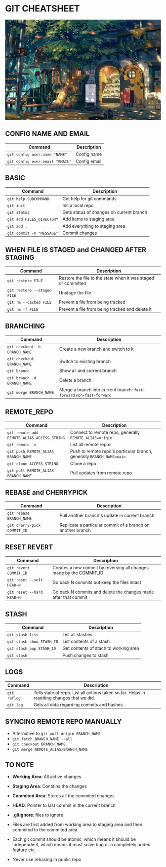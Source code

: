 # GIT CHEATSHEET
![](ZZZ/ZZZ.jpg) 

## CONFIG NAME AND EMAIL
| Command | Description |
|---------|-------------|
| `git config user.name "NAME"` | Config name |
| `git config eser.email "EMAIL"` | Config email |

## BASIC
| Command | Description |
|---------|-------------|
| `git help SUBCOMMAND` | Get help for git commands |
| `git init` | Init a local repo |
| `git status` | Gets status of changes on current branch |
| `git add FILES_DIRECTORY` | Add items to staging area |
| `git add .` | Add everything to staging area |
| `git commit -m "MESSAGE"` | Commit changes |

## WHEN FILE IS STAGED and CHANGED AFTER STAGING
| Command | Description |
|---------|-------------|
| `git restore FILE` | Restore the file to the state when it was staged or committed |
| `git restore --staged FILE` | Unstage the file |
| `git rm --cached FILE` | Prevent a file from being tracked |
| `git rm -f FILE` | Prevent a file from being tracked and delete it |

## BRANCHING
| Command | Description |
|---------|-------------|
| `git checkout -b BRANCH_NAME` | Create a new branch and switch to it |
| `git checkout BRANCH_NAME` | Switch to existing branch |
| `git branch` | Show all and current branch |
| `git branch -d BRANCH_NAME` | Delete a branch |
| `git merge BRANCH_NAME` | Merge a branch into current branch: `fast-forward` `non-fast-forward` |

## REMOTE_REPO
| Command | Description |
|---------|-------------|
| `git remote add REMOTE_ALIAS ACCESS_STRING` | Connect to remote repo, generally `REMOTE_ALIAS=origin` |
| `git remote -v` | List all remote repos |
| `git push REMOTE_ALIAS BRANCH_NAME` | Push to remote repo's particular branch, generally `BRANCH_NAME=main` |
| `git clone ACCESS_STRING` | Clone a repo |
| `git pull REMOTE_ALIAS BRANCH_NAME` | Pull updates from remote repo |

## REBASE and CHERRYPICK
| Command | Description |
|---------|-------------|
| `git rebase BRANCH_NAME` | Pull another branch's update in current branch |
| `git cherry-pick COMMIT_ID` | Replicate a particular commit of a branch on another branch |

## RESET REVERT
| Command | Description |
|---------|-------------|
| `git revert COMMIT_ID` | Creates a new commit by reversing all changes made by the COMMIT_ID |
| `git reset --soft HEAD~N` | Go back N commits but keep the files intact |
| `git reset --hard HEAD~N` | Go back N commits and delete the changes made after that commit |

## STASH
| Command | Description |
|---------|-------------|
| `git stash list` | List all stashes |
| `git stash show STASH_ID` | List contents of a stash |
| `git stash pop STASH_ID` | Get contents of stach to working area |
| `git stash` | Push changes to stash |

## LOGS
| Command | Description |
|---------|-------------|
| `git reflog` | Tells state of repo. List all actions taken so far. Helps in resetting changes that we did. |
| `git log` | Gets all data regarding commits and hashes. |

## SYNCING REMOTE REPO MANUALLY
* Alternative to `git pull origin BRANCH_NAME`
* `git fetch BRANCH_NAME --all`
* `git checkout BRANCH_NAME`
* `git merge REMOTE_ALIAS/BRANCH_NAME`

## TO NOTE
* **Working Area**: All active changes
* **Staging Area**: Contains the changes
* **Commited Area**: Stores all the commited changes
* **HEAD**: Pointer to last commit in the current branch
* **.gitignore**: files to ignore

* Files are first added from working area to staging area and then commited to the commited area

* Each git commit should be atomic, which means it should be independent, which means it must solve bug or a completely added feature etc

* Never use rebasing in public repo
